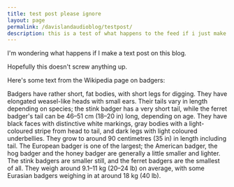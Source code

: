 ```yaml
---
title: test post please ignore
layout: page
permalink: /davislandaudioblog/testpost/
description: this is a test of what happens to the feed if i just make a blog post
---
```


<p>I'm wondering what happens if I make a text post on this blog.</p>
<p>Hopefully this doesn't screw anything up.</p>
<p>Here's some text from the Wikipedia page on badgers:</p>
<p>Badgers have rather short, fat bodies, with short legs for digging. They have elongated weasel-like heads with small ears. Their tails vary in length depending on species; the stink badger has a very short tail, while the ferret badger's tail can be 46–51 cm (18–20 in) long, depending on age. They have black faces with distinctive white markings, gray bodies with a light-coloured stripe from head to tail, and dark legs with light coloured underbellies. They grow to around 90 centimetres (35 in) in length including tail. The European badger is one of the largest; the American badger, the hog badger and the honey badger are generally a little smaller and lighter. The stink badgers are smaller still, and the ferret badgers are the smallest of all. They weigh around 9.1–11 kg (20–24 lb) on average, with some Eurasian badgers weighing in at around 18 kg (40 lb).</p>